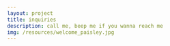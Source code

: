 ```yaml
---
layout: project
title: inquiries
description: call me, beep me if you wanna reach me
img: /resources/welcome_paisley.jpg
---
```

